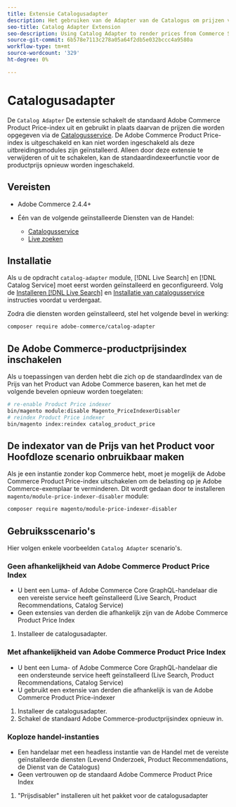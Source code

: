 ```yaml
---
title: Extensie Catalogusadapter
description: Het gebruiken van de Adapter van de Catalogus om prijzen van de Diensten van de Handel terug te geven
seo-title: Catalog Adapter Extension
seo-description: Using Catalog Adapter to render prices from Commerce Services
source-git-commit: 6b578e7113c278a05a64f2db5e032bccc4a9580a
workflow-type: tm+mt
source-wordcount: '329'
ht-degree: 0%

---
```



# Catalogusadapter

De `Catalog Adapter` De extensie schakelt de standaard Adobe Commerce Product Price-index uit en gebruikt in plaats daarvan de prijzen die worden opgegeven via de [Catalogusservice](../catalog-service/overview.md).
De Adobe Commerce Product Price-index is uitgeschakeld en kan niet worden ingeschakeld als deze uitbreidingsmodules zijn geïnstalleerd. Alleen door deze extensie te verwijderen of uit te schakelen, kan de standaardindexeerfunctie voor de productprijs opnieuw worden ingeschakeld.

## Vereisten

* Adobe Commerce 2.4.4+
* Één van de volgende geïnstalleerde Diensten van de Handel:

   * [Catalogusservice](../catalog-service/overview.md)
   * [Live zoeken](../live-search/guide-overview.md)

## Installatie

Als u de opdracht `catalog-adapter` module, [!DNL Live Search] en [!DNL Catalog Service] moet eerst worden geïnstalleerd en geconfigureerd. Volg de [Installeren [!DNL Live Search]](../live-search/install.md) en [Installatie van catalogusservice](../catalog-service/installation.md) instructies voordat u verdergaat.

Zodra die diensten worden geïnstalleerd, stel het volgende bevel in werking:

```bash
composer require adobe-commerce/catalog-adapter
```

## De Adobe Commerce-productprijsindex inschakelen

Als u toepassingen van derden hebt die zich op de standaardIndex van de Prijs van het Product van Adobe Commerce baseren, kan het met de volgende bevelen opnieuw worden toegelaten:

```bash
# re-enable Product Price indexer
bin/magento module:disable Magento_PriceIndexerDisabler
# reindex Product Price indexer 
bin/magento index:reindex catalog_product_price
```

## De indexator van de Prijs van het Product voor Hoofdloze scenario onbruikbaar maken

Als je een instantie zonder kop Commerce hebt, moet je mogelijk de Adobe Commerce Product Price-index uitschakelen om de belasting op je Adobe Commerce-exemplaar te verminderen.
Dit wordt gedaan door te installeren `magento/module-price-indexer-disabler` module:

```bash
composer require magento/module-price-indexer-disabler
```

## Gebruiksscenario&#39;s

Hier volgen enkele voorbeelden `Catalog Adapter` scenario&#39;s.

### Geen afhankelijkheid van Adobe Commerce Product Price Index

* U bent een Luma- of Adobe Commerce Core GraphQL-handelaar die een vereiste service heeft geïnstalleerd (Live Search, Product Recommendations, Catalog Service)
* Geen extensies van derden die afhankelijk zijn van de Adobe Commerce Product Price Index

1. Installeer de catalogusadapter.

### Met afhankelijkheid van Adobe Commerce Product Price Index

* U bent een Luma- of Adobe Commerce Core GraphQL-handelaar die een ondersteunde service heeft geïnstalleerd (Live Search, Product Recommendations, Catalog Service)
* U gebruikt een extensie van derden die afhankelijk is van de Adobe Commerce Product Price-indexer

1. Installeer de catalogusadapter.
1. Schakel de standaard Adobe Commerce-productprijsindex opnieuw in.

### Koploze handel-instanties

* Een handelaar met een headless instantie van de Handel met de vereiste geïnstalleerde diensten (Levend Onderzoek, Product Recommendations, de Dienst van de Catalogus)
* Geen vertrouwen op de standaard Adobe Commerce Product Price Index

1. &quot;Prijsdisabler&quot; installeren uit het pakket voor de catalogusadapter
